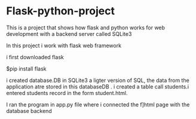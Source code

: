 # Flask-python-project
This is a project that shows how flask and python works for web development with a backend server called SQLite3

In this project i work with flask web framework

i first downloaded flask

$pip install flask

i created database.DB in SQLite3 a ligter version of SQL, the data from the application atre stored in this databaseDB . i created a table call students.i entered students record in the form student.html.

I ran the program in app.py file where i connected the f]html page with the database backend
